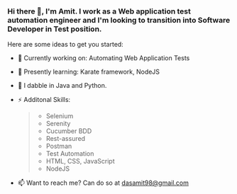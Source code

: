 ### Hi there 👋, I'm Amit. I work as a Web application test automation engineer and I'm looking to transition into Software Developer in Test position.

<!--
**99002591/99002591** is a ✨ _special_ ✨ repository because its `README.md` (this file) appears on your GitHub profile.
-->
Here are some ideas to get you started:

- 🔭 Currently working on:  Automating Web Application Tests
- 🌱 Presently learning: Karate framework, NodeJS

- 💬 I dabble in Java and Python.

- ⚡ Additonal Skills: 
   >- Selenium
   >- Serenity 
   >- Cucumber BDD
   >- Rest-assured
   >- Postman
   >- Test Automation
   >- HTML, CSS, JavaScript
   >- NodeJS

- 📫 Want to reach me? Can do so at dasamit98@gmail.com



